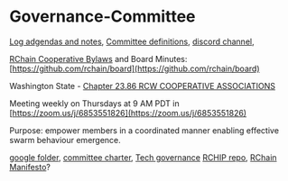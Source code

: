 # Governance-Committee
[Log adgendas and notes](https://docs.google.com/document/d/1yrCqj5GWKElRVGYrPcrRDOEAZl4ILk3RYv00GFo6Yts/edit#heading=h.malwd4t93r4w),
[Committee definitions](https://docs.google.com/document/d/1yrCqj5GWKElRVGYrPcrRDOEAZl4ILk3RYv00GFo6Yts/edit#heading=h.malwd4t93r4w), [discord channel](https://discordapp.com/channels/375365542359465989/393462637100400650),

[RChain Cooperative Bylaws](https://github.com/rchain/board/blob/master/Bylaws.md) and Board Minutes: [https://github.com/rchain/board](https://github.com/rchain/board) 

Washington State - [Chapter 23.86 RCW COOPERATIVE ASSOCIATIONS](http://app.leg.wa.gov/rcw/default.aspx?cite=23.86)

Meeting weekly on Thursdays at 9 AM PDT in [https://zoom.us/j/6853551826](https://zoom.us/j/6853551826) 

Purpose: empower members in a coordinated manner enabling effective swarm behaviour emergence.

 [google folder](https://drive.google.com/drive/folders/0B1NGPD-lkLedOFd0X2x2eDJ1NVk), [committee charter](https://docs.google.com/document/d/17-vJZXDZ_7w823pD9pnvoKiPa9ifj8C3ayKopLJzBhQ/edit#heading=h.3u2n8wqjynqz), [Tech governance](https://drive.google.com/open?id=1fvxMC6Bt5XwbVaLzYPy6ZPB8KzJvASO2sKRC6ZCPwpI) [RCHIP repo](https://github.com/rchain/rchip-proposals/issues), [RChain Manifesto](https://docs.google.com/document/d/1y9Qt_12_L-eX5fz0XA-XU1tQzCh6dNXrNcIH-fvv5-A/edit)?

